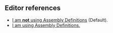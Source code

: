 ## Editor references

- [I am **not** using Assembly Definitions](Editor%20Assemblies.md) (Default).
- [I am using Assembly Definitions.](Assembly%20Definitions.md)
